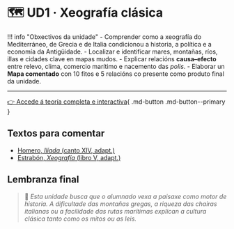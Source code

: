 # 🗺️ UD1 · Xeografía clásica

!!! info "Obxectivos da unidade"
    - Comprender como a xeografía do Mediterráneo, de Grecia e de Italia condicionou a historia, a política e a economía da Antigüidade.
    - Localizar e identificar mares, montañas, ríos, illas e cidades clave en mapas mudos.
    - Explicar relacións **causa–efecto** entre relevo, clima, comercio marítimo e nacemento das *polis*.
    - Elaborar un **Mapa comentado** con 10 fitos e 5 relacións co presente como produto final da unidade.

---

[👉 Accede á teoría completa e interactiva](./teoria/index.md){ .md-button .md-button--primary }

## Textos para comentar

- [Homero, *Ilíada* (canto XIV, adapt.)](../textos/homero_ilida.md)
- [Estrabón, *Xeografía* (libro V, adapt.)](../textos/estrabon_xeografia.md)

## Lembranza final

> 🧭 *Esta unidade busca que o alumnado vexa a paisaxe como motor de historia. A dificultade das montañas gregas, a riqueza das chairas italianas ou a facilidade das rutas marítimas explican a cultura clásica tanto como os mitos ou as leis.*  